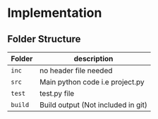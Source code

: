 # Implementation

## Folder Structure
Folder        | description
--------------| ----------------------------------------------
`inc`         | no header file needed
`src`         | Main python code i.e project.py
`test`        | test.py file
`build`       | Build output (Not included in git)
